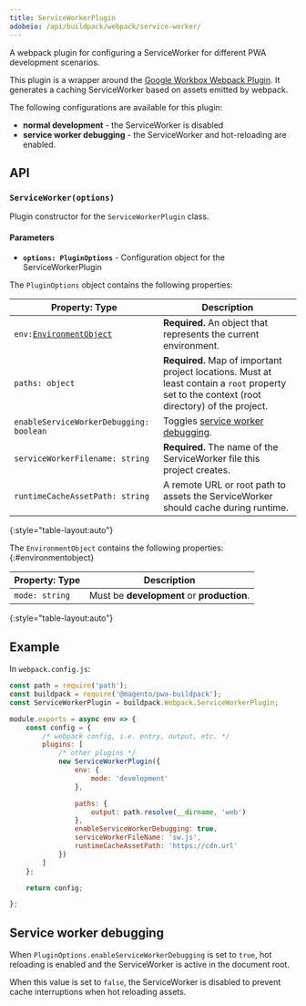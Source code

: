 ```yaml
---
title: ServiceWorkerPlugin
adobeio: /api/buildpack/webpack/service-worker/
---
```


A webpack plugin for configuring a ServiceWorker for different PWA development scenarios.

This plugin is a wrapper around the [Google Workbox Webpack Plugin].
It generates a caching ServiceWorker based on assets emitted by webpack.

The following configurations are available for this plugin:

* **normal development** - the ServiceWorker is disabled
* **service worker debugging** - the ServiceWorker and hot-reloading are enabled.

## API

### `ServiceWorker(options)`

Plugin constructor for the `ServiceWorkerPlugin` class.

#### Parameters

* **`options: PluginOptions`** - Configuration object for the ServiceWorkerPlugin

The `PluginOptions` object contains the following properties:

| Property: Type                          | Description                                                                        |
| --------------------------------------- | ---------------------------------------------------------------------------------- |
| `env:`[`EnvironmentObject`]             | **Required.** An object that represents the current environment.                   |
| `paths: object`        | **Required.** Map of important project locations. Must at least contain a `root` property set to the context (root directory) of the project. |
| `enableServiceWorkerDebugging: boolean` | Toggles [service worker debugging].                                                |
| `serviceWorkerFilename: string`         | **Required.** The name of the ServiceWorker file this project creates.             |
| `runtimeCacheAssetPath: string`         | A remote URL or root path to assets the ServiceWorker should cache during runtime. |
{:style="table-layout:auto"}

The `EnvironmentObject` contains the following properties:
{:#environmentobject}

| Property: Type  | Description                                |
| --------------- | ------------------------------------------ |
| `mode: string` | Must be **development** or **production**. |
{:style="table-layout:auto"}

## Example

In `webpack.config.js`:

``` js
const path = require('path');
const buildpack = require('@magento/pwa-buildpack');
const ServiceWorkerPlugin = buildpack.Webpack.ServiceWorkerPlugin;

module.exports = async env => {
    const config = {
        /* webpack config, i.e. entry, output, etc. */
        plugins: [
            /* other plugins */
            new ServiceWorkerPlugin({
                env: {
                    mode: 'development'
                },

                paths: {
                    output: path.resolve(__dirname, 'web')
                },
                enableServiceWorkerDebugging: true,
                serviceWorkerFileName: 'sw.js',
                runtimeCacheAssetPath: 'https://cdn.url'
            })
        ]
    };

    return config;

};

```

## Service worker debugging

When `PluginOptions.enableServiceWorkerDebugging` is set to `true`, hot reloading is enabled and the ServiceWorker is active in the document root.

When this value is set to `false`, the ServiceWorker is disabled to prevent cache interruptions when hot reloading assets.


[Google Workbox Webpack Plugin]: https://developers.google.com/web/tools/workbox/guides/generate-service-worker/
[`EnvironmentObject`]: #environmentobject
[service worker debugging]: #service-worker-debugging
